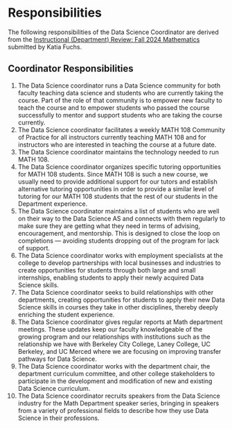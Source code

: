 # Responsibilities

The following responsibilities of the Data Science Coordinator are derived from the [Instructional (Department) Review: Fall 2024 Mathematics](https://ccsf.curricunet.com/DynamicReports/AllFieldsReportByEntity/80069?entityType=Module&reportId=146) submitted by Katia Fuchs.

## Coordinator Responsibilities
1. The Data Science coordinator runs a Data Science community for both faculty teaching data science and students who are currently taking the course. Part of the role of that community is to empower new faculty to teach the course and to empower students who passed the course successfully to mentor and support students who are taking the course currently.
1. The Data Science coordinator facilitates a weekly MATH 108 Community of Practice for all instructors currently teaching MATH 108 and for instructors who are interested in teaching the course at a future date.
1. The Data Science coordinator maintains the technology needed to run MATH 108.
1. The Data Science coordinator organizes specific tutoring opportunities for MATH 108 students. Since MATH 108 is such a new course, we usually need to provide additional support for our tutors and establish alternative tutoring opportunities in order to provide a similar level of tutoring for our MATH 108 students that the rest of our students in the Department experience.
1. The Data Science coordinator maintains a list of students who are well on their way to the Data Science AS and connects with them regularly to make sure they are getting what they need in terms of advising, encouragement, and mentorship. This is designed to close the loop on completions &mdash; avoiding students dropping out of the program for lack of support. 
1. The Data Science coordinator works with employment specialists at the college to develop partnerships with local businesses and industries to create opportunities for students through both large and small internships, enabling students to apply their newly acquired Data Science skills.
1. The Data Science coordinator seeks to build relationships with other departments, creating opportunities for students to apply their new Data Science skills in courses they take in other disciplines, thereby deeply enriching the student experience.
1. The Data Science coordinator gives regular reports at Math department meetings. These updates keep our faculty knowledgeable of the growing program and our relationships with institutions such as the relationship we have with Berkeley City College, Laney College, UC Berkeley, and UC Merced where we are focusing on improving transfer pathways for Data Science.
1. The Data Science coordinator works with the department chair, the department curriculum committee, and other college stakeholders to participate in the development and modification of new and existing Data Science curriculum. 
1. The Data Science coordinator recruits speakers from the Data Science industry for the Math Department speaker series, bringing in speakers from a variety of professional fields to describe how they use Data Science in their professions.
